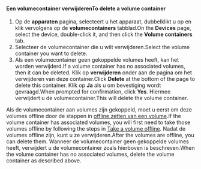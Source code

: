 <!--author=SharS last changed: 9/16/15-->

#### <a name="to-delete-a-volume-container"></a><span data-ttu-id="b4a27-101">Een volumecontainer verwijderen</span><span class="sxs-lookup"><span data-stu-id="b4a27-101">To delete a volume container</span></span>
1. <span data-ttu-id="b4a27-102">Op de **apparaten** pagina, selecteert u het apparaat, dubbelklikt u op en klik vervolgens op de **volumecontainers** tabblad.</span><span class="sxs-lookup"><span data-stu-id="b4a27-102">On the **Devices** page, select the device, double-click it, and then click the **Volume containers** tab.</span></span>
2. <span data-ttu-id="b4a27-103">Selecteer de volumecontainer die u wilt verwijderen.</span><span class="sxs-lookup"><span data-stu-id="b4a27-103">Select the volume container you want to delete.</span></span>
3. <span data-ttu-id="b4a27-104">Als een volumecontainer geen gekoppelde volumes heeft, kan het worden verwijderd.</span><span class="sxs-lookup"><span data-stu-id="b4a27-104">If a volume container has no associated volumes, then it can be deleted.</span></span> <span data-ttu-id="b4a27-105">Klik op **verwijderen** onder aan de pagina om het verwijderen van deze container.</span><span class="sxs-lookup"><span data-stu-id="b4a27-105">Click **Delete** at the bottom of the page to delete this container.</span></span> <span data-ttu-id="b4a27-106">Klik op **Ja** als u om bevestiging wordt gevraagd.</span><span class="sxs-lookup"><span data-stu-id="b4a27-106">When prompted for confirmation, click **Yes**.</span></span> <span data-ttu-id="b4a27-107">Hiermee verwijdert u de volumecontainer.</span><span class="sxs-lookup"><span data-stu-id="b4a27-107">This will delete the volume container.</span></span>

<span data-ttu-id="b4a27-108">Als de volumecontainer aan volumes zijn gekoppeld, moet u eerst om deze volumes offline door de stappen in [offline zetten van een volume](../articles/storsimple/storsimple-manage-volumes.md#take-a-volume-offline).</span><span class="sxs-lookup"><span data-stu-id="b4a27-108">If the volume container has associated volumes, you will first need to take those volumes offline by following the steps in [Take a volume offline](../articles/storsimple/storsimple-manage-volumes.md#take-a-volume-offline).</span></span> <span data-ttu-id="b4a27-109">Nadat de volumes offline zijn, kunt u ze verwijderen.</span><span class="sxs-lookup"><span data-stu-id="b4a27-109">After the volumes are offline, you can delete them.</span></span> <span data-ttu-id="b4a27-110">Wanneer de volumecontainer geen gekoppelde volumes heeft, verwijdert u de volumecontainer zoals hierboven is beschreven.</span><span class="sxs-lookup"><span data-stu-id="b4a27-110">When the volume container has no associated volumes, delete the volume container as described above.</span></span>

